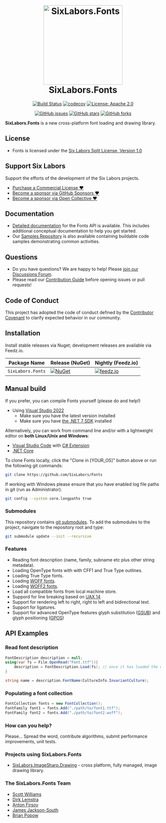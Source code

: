 <h1 align="center">

<img src="https://raw.githubusercontent.com/SixLabors/Branding/main/icons/fonts/sixlabors.fonts.512.png" alt="SixLabors.Fonts" width="256"/>
<br/>
SixLabors.Fonts
</h1>

<div align="center">

[![Build Status](https://img.shields.io/github/actions/workflow/status/SixLabors/Fonts/build-and-test.yml?branch=main)](https://github.com/SixLabors/Fonts/actions)
[![codecov](https://codecov.io/gh/SixLabors/Fonts/branch/main/graph/badge.svg)](https://codecov.io/gh/SixLabors/Fonts)
[![License: Apache 2.0](https://img.shields.io/badge/license-Apache%202.0-blue.svg)](https://opensource.org/licenses/Apache-2.0)

[![GitHub issues](https://img.shields.io/github/issues/SixLabors/Fonts.svg)](https://github.com/SixLabors/Fonts/issues)
[![GitHub stars](https://img.shields.io/github/stars/SixLabors/Fonts.svg)](https://github.com/SixLabors/Fonts/stargazers)
[![GitHub forks](https://img.shields.io/github/forks/SixLabors/Fonts.svg)](https://github.com/SixLabors/Fonts/network)

</div>

**SixLabors.Fonts** is a new cross-platform font loading and drawing library.

## License
  
- Fonts is licensed under the [Six Labors Split License, Version 1.0](https://github.com/SixLabors/Fonts/blob/main/LICENSE)  

## Support Six Labors

Support the efforts of the development of the Six Labors projects. 
 - [Purchase a Commercial License :heart:](https://sixlabors.com/pricing/)
 - [Become a sponsor via GitHub Sponsors :heart:]( https://github.com/sponsors/SixLabors)
 - [Become a sponsor via Open Collective :heart:](https://opencollective.com/sixlabors)


## Documentation

- [Detailed documentation](https://sixlabors.github.io/docs/) for the Fonts API is available. This includes additional conceptual documentation to help you get started.
- Our [Samples Repository](https://github.com/SixLabors/Samples/tree/main/ImageSharp) is also available containing buildable code samples demonstrating common activities.

## Questions

- Do you have questions? We are happy to help! Please [join our Discussions Forum](https://github.com/SixLabors/Fonts/discussions/category_choices).
- Please read our [Contribution Guide](https://github.com/SixLabors/Fonts/blob/main/.github/CONTRIBUTING.md) before opening issues or pull requests!

## Code of Conduct
This project has adopted the code of conduct defined by the [Contributor Covenant](https://contributor-covenant.org/) to clarify expected behavior in our community.

## Installation

Install stable releases via Nuget; development releases are available via Feedz.io.

| Package Name                   | Release (NuGet) | Nightly (Feedz.io) |
|--------------------------------|-----------------|-----------------|
| `SixLabors.Fonts`         | [![NuGet](https://img.shields.io/nuget/v/SixLabors.Fonts.svg)](https://www.nuget.org/packages/SixLabors.Fonts/) | [![feedz.io](https://img.shields.io/badge/endpoint.svg?url=https%3A%2F%2Ff.feedz.io%2Fsixlabors%2Fsixlabors%2Fshield%2FSixLabors.Fonts%2Flatest)](https://f.feedz.io/sixlabors/sixlabors/nuget/index.json) |

## Manual build

If you prefer, you can compile Fonts yourself (please do and help!)

- Using [Visual Studio 2022](https://visualstudio.microsoft.com/vs/)
  - Make sure you have the latest version installed
  - Make sure you have [the .NET 7 SDK](https://www.microsoft.com/net/core#windows) installed

Alternatively, you can work from command line and/or with a lightweight editor on **both Linux/Unix and Windows**:

- [Visual Studio Code](https://code.visualstudio.com/) with [C# Extension](https://marketplace.visualstudio.com/items?itemName=ms-vscode.csharp)
- [.NET Core](https://www.microsoft.com/net/core#linuxubuntu)

To clone Fonts locally, click the "Clone in [YOUR_OS]" button above or run the following git commands:

```bash
git clone https://github.com/SixLabors/Fonts
```

If working with Windows please ensure that you have enabled log file paths in git (run as Administrator).

```bash
git config --system core.longpaths true
```

### Submodules

This repository contains [git submodules](https://blog.github.com/2016-02-01-working-with-submodules/). To add the submodules to the project, navigate to the repository root and type:

``` bash
git submodule update --init --recursive
```

### Features
- Reading font description (name, family, subname etc plus other string metadata).
- Loading OpenType fonts with with CFF1 and True Type outlines.
- Loading True Type fonts.
- Loading [WOFF fonts](https://www.w3.org/Submission/WOFF/).
- Loading [WOFF2 fonts](https://www.w3.org/TR/WOFF2).
- Load all compatible fonts from local machine store.
- Suppord for line breaking based on [UAX 14](https://www.unicode.org/reports/tr14/)
- Support for rendering left to right, right to left and bidirectional text.
- Support for ligatures.
- Support for advanced OpenType features glyph substitution ([GSUB](https://docs.microsoft.com/en-us/typography/opentype/spec/gsub)) and glyph positioning ([GPOS](https://docs.microsoft.com/en-us/typography/opentype/spec/gpos))

## API Examples

### Read font description

```c#
FontDescription description = null;
using(var fs = File.OpenRead("Font.ttf")){
    description = FontDescription.Load(fs); // once it has loaded the data the stream is no longer required and can be disposed of
}

string name = description.FontName(CultureInfo.InvariantCulture);

```

### Populating a font collection

```c#
FontCollection fonts = new FontCollection();
FontFamily font1 = fonts.Add("./path/to/font1.ttf");
FontFamily font2 = fonts.Add("./path/to/font2.woff");

```

### How can you help?

Please... Spread the word, contribute algorithms, submit performance improvements, unit tests.

### Projects using SixLabors.Fonts

* [SixLabors.ImageSharp.Drawing](https://github.com/SixLabors/ImageSharp.Drawing) - cross platform, fully managed, image drawing library.

### The SixLabors.Fonts Team

- [Scott Williams](https://github.com/tocsoft)
- [Dirk Lemstra](https://github.com/dlemstra)
- [Anton Firsov](https://github.com/antonfirsov)
- [James Jackson-South](https://github.com/jimbobsquarepants)
- [Brian Popow](https://github.com/brianpopow)
